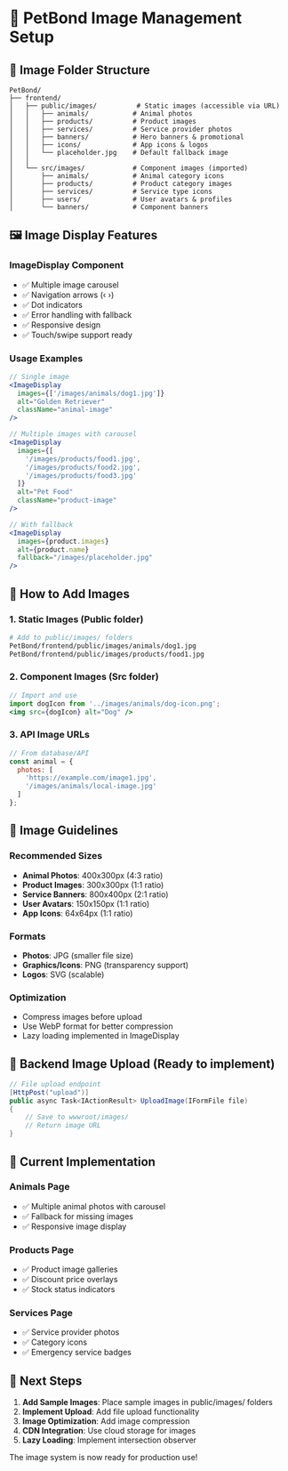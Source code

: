 # 📸 PetBond Image Management Setup

## 📁 Image Folder Structure

```
PetBond/
├── frontend/
│   ├── public/images/          # Static images (accessible via URL)
│   │   ├── animals/           # Animal photos
│   │   ├── products/          # Product images  
│   │   ├── services/          # Service provider photos
│   │   ├── banners/           # Hero banners & promotional
│   │   ├── icons/             # App icons & logos
│   │   └── placeholder.jpg    # Default fallback image
│   │
│   └── src/images/            # Component images (imported)
│       ├── animals/           # Animal category icons
│       ├── products/          # Product category images
│       ├── services/          # Service type icons
│       ├── users/             # User avatars & profiles
│       └── banners/           # Component banners
```

## 🖼️ Image Display Features

### ImageDisplay Component
- ✅ Multiple image carousel
- ✅ Navigation arrows (‹ ›)
- ✅ Dot indicators
- ✅ Error handling with fallback
- ✅ Responsive design
- ✅ Touch/swipe support ready

### Usage Examples

```jsx
// Single image
<ImageDisplay 
  images={['/images/animals/dog1.jpg']} 
  alt="Golden Retriever"
  className="animal-image"
/>

// Multiple images with carousel
<ImageDisplay 
  images={[
    '/images/products/food1.jpg',
    '/images/products/food2.jpg',
    '/images/products/food3.jpg'
  ]} 
  alt="Pet Food"
  className="product-image"
/>

// With fallback
<ImageDisplay 
  images={product.images} 
  alt={product.name}
  fallback="/images/placeholder.jpg"
/>
```

## 📂 How to Add Images

### 1. Static Images (Public folder)
```bash
# Add to public/images/ folders
PetBond/frontend/public/images/animals/dog1.jpg
PetBond/frontend/public/images/products/food1.jpg
```

### 2. Component Images (Src folder)
```jsx
// Import and use
import dogIcon from '../images/animals/dog-icon.png';
<img src={dogIcon} alt="Dog" />
```

### 3. API Image URLs
```javascript
// From database/API
const animal = {
  photos: [
    'https://example.com/image1.jpg',
    '/images/animals/local-image.jpg'
  ]
};
```

## 🎨 Image Guidelines

### Recommended Sizes
- **Animal Photos**: 400x300px (4:3 ratio)
- **Product Images**: 300x300px (1:1 ratio)  
- **Service Banners**: 800x400px (2:1 ratio)
- **User Avatars**: 150x150px (1:1 ratio)
- **App Icons**: 64x64px (1:1 ratio)

### Formats
- **Photos**: JPG (smaller file size)
- **Graphics/Icons**: PNG (transparency support)
- **Logos**: SVG (scalable)

### Optimization
- Compress images before upload
- Use WebP format for better compression
- Lazy loading implemented in ImageDisplay

## 🔧 Backend Image Upload (Ready to implement)

```csharp
// File upload endpoint
[HttpPost("upload")]
public async Task<IActionResult> UploadImage(IFormFile file)
{
    // Save to wwwroot/images/
    // Return image URL
}
```

## 📱 Current Implementation

### Animals Page
- ✅ Multiple animal photos with carousel
- ✅ Fallback for missing images
- ✅ Responsive image display

### Products Page  
- ✅ Product image galleries
- ✅ Discount price overlays
- ✅ Stock status indicators

### Services Page
- ✅ Service provider photos
- ✅ Category icons
- ✅ Emergency service badges

## 🚀 Next Steps

1. **Add Sample Images**: Place sample images in public/images/ folders
2. **Implement Upload**: Add file upload functionality
3. **Image Optimization**: Add image compression
4. **CDN Integration**: Use cloud storage for images
5. **Lazy Loading**: Implement intersection observer

The image system is now ready for production use!